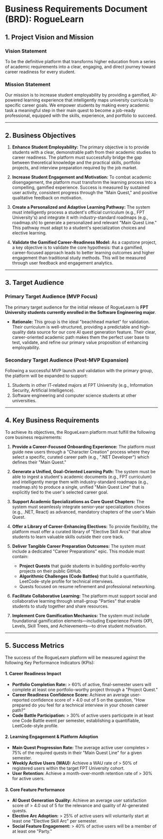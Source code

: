 # Business Requirements Document (BRD): RogueLearn

## 1. Project Vision and Mission

### **Vision Statement**
To be the definitive platform that transforms higher education from a series of academic requirements into a clear, engaging, and direct journey toward career readiness for every student.

### **Mission Statement**
Our mission is to increase student employability by providing a gamified, AI-powered learning experience that intelligently maps university curricula to specific career goals. We empower students by making every academic task a meaningful step in their main quest to become a job-ready professional, equipped with the skills, experience, and portfolio to succeed.

---

## 2. Business Objectives

1.  **Enhance Student Employability:** The primary objective is to provide students with a clear, demonstrable path from their academic studies to career readiness. The platform must successfully bridge the gap between theoretical knowledge and the practical skills, portfolio projects, and interview preparation required by the job market.

2.  **Increase Student Engagement and Motivation:** To combat academic disengagement, the platform must transform the learning process into a compelling, gamified experience. Success is measured by sustained user activity, consistent progress through the "Main Quest," and positive qualitative feedback on motivation.

3.  **Create a Personalized and Adaptive Learning Pathway:** The system must intelligently process a student's official curriculum (e.g., FPT University's) and integrate it with industry-standard roadmaps (e.g., roadmap.sh) to generate a personalized and relevant "Main Quest Line." This pathway must adapt to a student's specialization choices and elective learning.

4.  **Validate the Gamified Career-Readiness Model:** As a capstone project, a key objective is to validate the core hypothesis: that a gamified, career-focused approach leads to better learning outcomes and higher engagement than traditional study methods. This will be measured through user feedback and engagement analytics.

---

## 3. Target Audience

### **Primary Target Audience (MVP Focus)**

The primary target audience for the initial release of RogueLearn is **FPT University students currently enrolled in the Software Engineering major**.

*   **Rationale:** This group is the ideal "beachhead market" for validation. Their curriculum is well-structured, providing a predictable and high-quality data source for our core AI quest generation feature. Their clear, career-oriented academic path makes them the perfect user base to test, validate, and refine our primary value proposition of enhancing employability.

### **Secondary Target Audience (Post-MVP Expansion)**

Following a successful MVP launch and validation with the primary group, the platform will be expanded to support:

1.  Students in other IT-related majors at FPT University (e.g., Information Security, Artificial Intelligence).
2.  Software engineering and computer science students at other universities.

---

## 4. Key Business Requirements

To achieve its objectives, the RogueLearn platform must fulfill the following core business requirements:

1.  **Provide a Career-Focused Onboarding Experience:** The platform must guide new users through a "Character Creation" process where they select a specific, curated career path (e.g., ".NET Developer") which defines their "Main Quest."

2.  **Generate a Unified, Goal-Oriented Learning Path:** The system must be able to ingest a student's academic documents (e.g., FPT curriculum) and intelligently merge them with industry-standard roadmaps (e.g., roadmap.sh) to produce a single, unified "Main Quest Line" that is explicitly tied to the user's selected career goal.

3.  **Support Academic Specializations as Core Quest Chapters:** The system must seamlessly integrate senior-year specialization choices (e.g., .NET, React) as advanced, mandatory chapters of the user's Main Quest.

4.  **Offer a Library of Career-Enhancing Electives:** To provide flexibility, the platform must offer a curated library of "Elective Skill Arcs" that allow students to learn valuable skills outside their core track.

5.  **Deliver Tangible Career Preparation Outcomes:** The system must include a dedicated "Career Preparations" epic. This module must contain:
    *   **Project Quests** that guide students in building portfolio-worthy projects on their public GitHub.
    *   **Algorithmic Challenges (Code Battles)** that build a quantifiable, LeetCode-style profile for technical interviews.
    *   Quests focused on resume refinement and professional networking.

6.  **Facilitate Collaborative Learning:** The platform must support social and collaborative learning through small-group "Parties" that enable students to study together and share resources.

7.  **Implement Core Gamification Mechanics:** The system must include foundational gamification elements—including Experience Points (XP), Levels, Skill Trees, and Achievements—to drive student motivation.

---

## 5. Success Metrics

The success of the RogueLearn platform will be measured against the following Key Performance Indicators (KPIs):

#### **1. Career Readiness Impact**
*   **Portfolio Completion Rate:** > 60% of active, final-semester users will complete at least one portfolio-worthy project through a "Project Quest."
*   **Career Readiness Confidence Score:** Achieve an average user-reported confidence score of > 4.0 out of 5 on the question, "How prepared do you feel for a technical interview in your chosen career path?"
*   **Code Battle Participation:** > 30% of active users participate in at least one Code Battle event per semester, establishing a quantifiable, LeetCode-style profile.

#### **2. Learning Engagement & Platform Adoption**
*   **Main Quest Progression Rate:** The average active user completes > 75% of the required quests in their "Main Quest Line" for a given semester.
*   **Weekly Active Users (WAU):** Achieve a WAU rate of > 50% of registered users within the target FPT University cohort.
*   **User Retention:** Achieve a month-over-month retention rate of > 30% for active users.

#### **3. Core Feature Performance**
*   **AI Quest Generation Quality:** Achieve an average user satisfaction score of > 4.0 out of 5 for the relevance and quality of AI-generated quests.
*   **Elective Arc Adoption:** > 25% of active users will voluntarily start at least one "Elective Skill Arc" per semester.
*   **Social Feature Engagement:** > 40% of active users will be a member of at least one "Party."